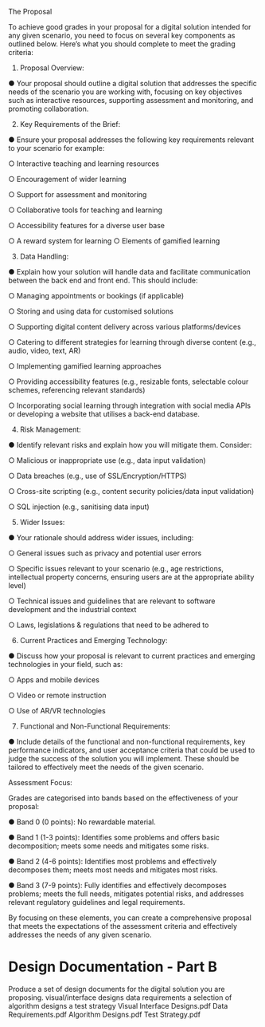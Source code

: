 The Proposal 

To achieve good grades in your proposal for a digital solution intended for any given scenario, you need to focus on several key components as outlined below. Here’s what you should complete to meet the grading criteria: 

1.	Proposal Overview: 

●	Your proposal should outline a digital solution that addresses the specific needs of the scenario you are working with, focusing on key objectives such as interactive resources, supporting assessment and monitoring, and promoting collaboration. 

2.	Key Requirements of the Brief: 

●	Ensure your proposal addresses the following key requirements relevant to your scenario for example: 

○	Interactive teaching and learning resources 

○ Encouragement of wider learning 

○ Support for assessment and monitoring 

○ Collaborative tools for teaching and learning 

○ Accessibility features for a diverse user base 

○ A reward system for learning ○ Elements of gamified learning 

3.	Data Handling: 

●	Explain how your solution will handle data and facilitate communication between the back end and front end. This should include: 

○	Managing appointments or bookings (if applicable) 

○ Storing and using data for customised solutions 

○ Supporting digital content delivery across various platforms/devices 

○ Catering to different strategies for learning through diverse content (e.g., audio, video, text, AR) 

○ Implementing gamified learning approaches 

○ Providing accessibility features (e.g., resizable fonts, selectable colour schemes, referencing relevant standards) 

○ Incorporating social learning through integration with social media APIs or developing a website that utilises a back-end database. 

4.	Risk Management: 

●	Identify relevant risks and explain how you will mitigate them. Consider: 

○	Malicious or inappropriate use (e.g., data input validation) 

○ Data breaches (e.g., use of SSL/Encryption/HTTPS) 

○ Cross-site scripting (e.g., content security policies/data input validation) 

○ SQL injection (e.g., sanitising data input) 

5.	Wider Issues: 

●	Your rationale should address wider issues, including: 

○	General issues such as privacy and potential user errors 

○ Specific issues relevant to your scenario (e.g., age restrictions, intellectual property concerns, ensuring users are at the appropriate ability level) 

○ Technical issues and guidelines that are relevant to software development and the industrial context 

○ Laws, legislations & regulations that need to be adhered to 

6.	Current Practices and Emerging Technology: 

●	Discuss how your proposal is relevant to current practices and emerging technologies in your field, such as: 

○	Apps and mobile devices 

○ Video or remote instruction 

○ Use of AR/VR technologies 

7.	Functional and Non-Functional Requirements: 

●	Include details of the functional and non-functional requirements, key performance indicators, and user acceptance criteria that could be used to judge the success of the solution you will implement. These should be tailored to effectively meet the needs of the given scenario. 

Assessment Focus: 

 Grades are categorised into bands based on the effectiveness of your proposal: 

●	Band 0 (0 points): No rewardable material. 

●	Band 1 (1-3 points): Identifies some problems and offers basic decomposition; meets some needs and mitigates some risks. 

●	Band 2 (4-6 points): Identifies most problems and effectively decomposes them; meets most needs and mitigates most risks. 

●	Band 3 (7-9 points): Fully identifies and effectively decomposes problems; meets the full needs, mitigates potential risks, and addresses relevant regulatory guidelines and legal requirements. 

By focusing on these elements, you can create a comprehensive proposal that meets the expectations of the assessment criteria and effectively addresses the needs of any given scenario. 




# Design Documentation - Part B
Produce a set of design documents for the digital solution you are proposing.
visual/interface designs
data requirements
a selection of algorithm designs
a test strategy
Visual Interface Designs.pdf
Data Requirements.pdf
Algorithm Designs.pdf
Test Strategy.pdf
 
 

